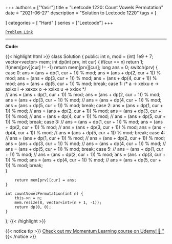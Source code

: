
+++
authors = ["Yasir"]
title = "Leetcode 1220: Count Vowels Permutation"
date = "2021-06-27"
description = "Solution to Leetcode 1220"
tags = [
    
]
categories = [
    "Hard"
]
series = ["Leetcode"]
+++



[`Problem Link`](https://leetcode.com/problems/count-vowels-permutation/description/)

---

**Code:**

{{< highlight html >}}
class Solution {
public:
    int n, mod = (int) 1e9 + 7;
    vector<vector<int>> mem;
    int dp(int prv, int cur) {
        if(cur == n) return 1;
        if(mem[prv][cur] != -1) return mem[prv][cur];
        long ans = 0;
        switch(prv) {
            case 0:
                ans = (ans + dp(1, cur + 1)) % mod;
                ans = (ans + dp(2, cur + 1)) % mod;
                ans = (ans + dp(3, cur + 1)) % mod;
                ans = (ans + dp(4, cur + 1)) % mod;
                ans = (ans + dp(5, cur + 1)) % mod;
            break;
            case 1:
        /*  a -> xeixu  e -> axixx  i -> xexox  o -> xxixx  u -> xxiox  */            
                // ans = (ans + dp(1, cur + 1)) % mod;
                ans = (ans + dp(2, cur + 1)) % mod;
                ans = (ans + dp(3, cur + 1)) % mod;
                // ans = (ans + dp(4, cur + 1)) % mod;
                ans = (ans + dp(5, cur + 1)) % mod;
            break;
            case 2:
                ans = (ans + dp(1, cur + 1)) % mod;
                // ans = (ans + dp(2, cur + 1)) % mod;
                ans = (ans + dp(3, cur + 1)) % mod;
                // ans = (ans + dp(4, cur + 1)) % mod;
                // ans = (ans + dp(5, cur + 1)) % mod;
            break;
            case 3:
                // ans = (ans + dp(1, cur + 1)) % mod;
                ans = (ans + dp(2, cur + 1)) % mod;
                // ans = (ans + dp(3, cur + 1)) % mod;
                ans = (ans + dp(4, cur + 1)) % mod;
                // ans = (ans + dp(5, cur + 1)) % mod;
            break;
            case 4:
                // ans = (ans + dp(1, cur + 1)) % mod;
                // ans = (ans + dp(2, cur + 1)) % mod;
                ans = (ans + dp(3, cur + 1)) % mod;
                // ans = (ans + dp(4, cur + 1)) % mod;
                // ans = (ans + dp(5, cur + 1)) % mod;
            break;
            case 5:
                // ans = (ans + dp(1, cur + 1)) % mod;
                // ans = (ans + dp(2, cur + 1)) % mod;
                ans = (ans + dp(3, cur + 1)) % mod;
                ans = (ans + dp(4, cur + 1)) % mod;
                // ans = (ans + dp(5, cur + 1)) % mod;
            break;                                                                        
        }

        return mem[prv][cur] = ans;
    }

    int countVowelPermutation(int n) {
        this->n = n;
        mem.resize(8, vector<int>(n + 1, -1));
        return dp(0, 0);
    }
};
{{< /highlight >}}


{{< notice tip >}}
[Check out my Momentum Learning course on Udemy! 🚀 "](https://www.udemy.com/course/blind-75-the-data-structures-and-algorithms-essentials/)
{{< /notice >}}


